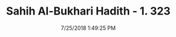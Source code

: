 ---
title        : "Sahih Al-Bukhari Hadith - 1. 323"
date         : 7/25/2018 1:49:25 PM
draft        : false
type         : "hadith"
layout       : "hadith"
BookCode     : "SHB"
VolumeNumber : "1"
HadithNumber : "323"
categories  :  ["Menses-Yellowish discharge"]
tags  :  ["Um Atiya"]
---